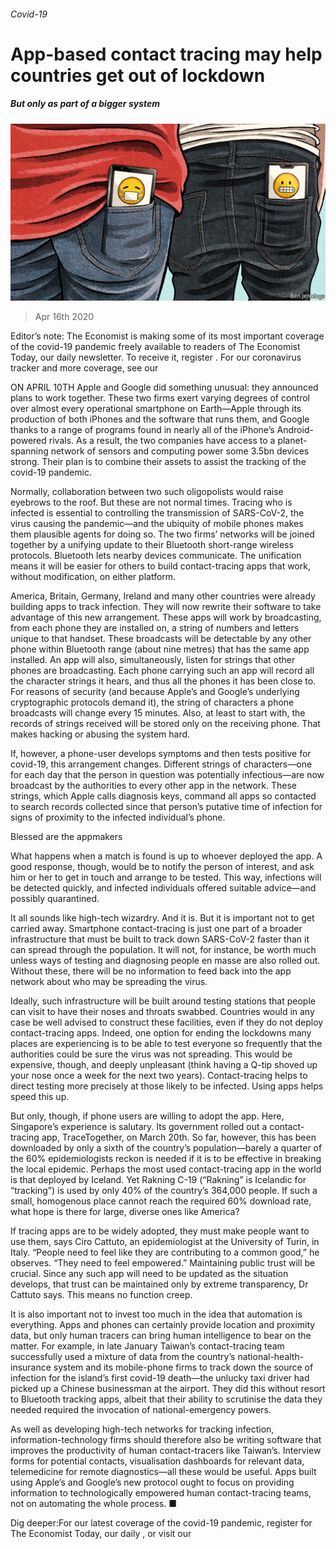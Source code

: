 ###### Covid-19

# App-based contact tracing may help countries get out of lockdown 

##### But only as part of a bigger system 

![image](images/20200418_STD001.jpg) 

> Apr 16th 2020 

Editor’s note: The Economist is making some of its most important coverage of the covid-19 pandemic freely available to readers of The Economist Today, our daily newsletter. To receive it, register . For our coronavirus tracker and more coverage, see our 

ON APRIL 10TH Apple and Google did something unusual: they announced plans to work together. These two firms exert varying degrees of control over almost every operational smartphone on Earth—Apple through its production of both iPhones and the software that runs them, and Google thanks to a range of programs found in nearly all of the iPhone’s Android-powered rivals. As a result, the two companies have access to a planet-spanning network of sensors and computing power some 3.5bn devices strong. Their plan is to combine their assets to assist the tracking of the covid-19 pandemic.

Normally, collaboration between two such oligopolists would raise eyebrows to the roof. But these are not normal times. Tracing who is infected is essential to controlling the transmission of SARS-CoV-2, the virus causing the pandemic—and the ubiquity of mobile phones makes them plausible agents for doing so. The two firms’ networks will be joined together by a unifying update to their Bluetooth short-range wireless protocols. Bluetooth lets nearby devices communicate. The unification means it will be easier for others to build contact-tracing apps that work, without modification, on either platform.


America, Britain, Germany, Ireland and many other countries were already building apps to track infection. They will now rewrite their software to take advantage of this new arrangement. These apps will work by broadcasting, from each phone they are installed on, a string of numbers and letters unique to that handset. These broadcasts will be detectable by any other phone within Bluetooth range (about nine metres) that has the same app installed. An app will also, simultaneously, listen for strings that other phones are broadcasting. Each phone carrying such an app will record all the character strings it hears, and thus all the phones it has been close to. For reasons of security (and because Apple’s and Google’s underlying cryptographic protocols demand it), the string of characters a phone broadcasts will change every 15 minutes. Also, at least to start with, the records of strings received will be stored only on the receiving phone. That makes hacking or abusing the system hard.

If, however, a phone-user develops symptoms and then tests positive for covid-19, this arrangement changes. Different strings of characters—one for each day that the person in question was potentially infectious—are now broadcast by the authorities to every other app in the network. These strings, which Apple calls diagnosis keys, command all apps so contacted to search records collected since that person’s putative time of infection for signs of proximity to the infected individual’s phone.

Blessed are the appmakers

What happens when a match is found is up to whoever deployed the app. A good response, though, would be to notify the person of interest, and ask him or her to get in touch and arrange to be tested. This way, infections will be detected quickly, and infected individuals offered suitable advice—and possibly quarantined.

It all sounds like high-tech wizardry. And it is. But it is important not to get carried away. Smartphone contact-tracing is just one part of a broader infrastructure that must be built to track down SARS-CoV-2 faster than it can spread through the population. It will not, for instance, be worth much unless ways of testing and diagnosing people en masse are also rolled out. Without these, there will be no information to feed back into the app network about who may be spreading the virus.

Ideally, such infrastructure will be built around testing stations that people can visit to have their noses and throats swabbed. Countries would in any case be well advised to construct these facilities, even if they do not deploy contact-tracing apps. Indeed, one option for ending the lockdowns many places are experiencing is to be able to test everyone so frequently that the authorities could be sure the virus was not spreading. This would be expensive, though, and deeply unpleasant (think having a Q-tip shoved up your nose once a week for the next two years). Contact-tracing helps to direct testing more precisely at those likely to be infected. Using apps helps speed this up.

But only, though, if phone users are willing to adopt the app. Here, Singapore’s experience is salutary. Its government rolled out a contact-tracing app, TraceTogether, on March 20th. So far, however, this has been downloaded by only a sixth of the country’s population—barely a quarter of the 60% epidemiologists reckon is needed if it is to be effective in breaking the local epidemic. Perhaps the most used contact-tracing app in the world is that deployed by Iceland. Yet Rakning C-19 (“Rakning” is Icelandic for “tracking”) is used by only 40% of the country’s 364,000 people. If such a small, homogenous place cannot reach the required 60% download rate, what hope is there for large, diverse ones like America?

If tracing apps are to be widely adopted, they must make people want to use them, says Ciro Cattuto, an epidemiologist at the University of Turin, in Italy. “People need to feel like they are contributing to a common good,” he observes. “They need to feel empowered.” Maintaining public trust will be crucial. Since any such app will need to be updated as the situation develops, that trust can be maintained only by extreme transparency, Dr Cattuto says. This means no function creep.

It is also important not to invest too much in the idea that automation is everything. Apps and phones can certainly provide location and proximity data, but only human tracers can bring human intelligence to bear on the matter. For example, in late January Taiwan’s contact-tracing team successfully used a mixture of data from the country’s national-health-insurance system and its mobile-phone firms to track down the source of infection for the island’s first covid-19 death—the unlucky taxi driver had picked up a Chinese businessman at the airport. They did this without resort to Bluetooth tracking apps, albeit that their ability to scrutinise the data they needed required the invocation of national-emergency powers.

As well as developing high-tech networks for tracking infection, information-technology firms should therefore also be writing software that improves the productivity of human contact-tracers like Taiwan’s. Interview forms for potential contacts, visualisation dashboards for relevant data, telemedicine for remote diagnostics—all these would be useful. Apps built using Apple’s and Google’s new protocol ought to focus on providing information to technologically empowered human contact-tracing teams, not on automating the whole process. ■

Dig deeper:For our latest coverage of the covid-19 pandemic, register for The Economist Today, our daily , or visit our 

